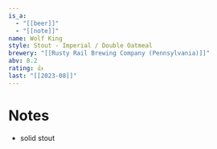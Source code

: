 ```yaml
---
is_a:
  - "[[beer]]"
  - "[[note]]"
name: Wolf King
style: Stout - Imperial / Double Oatmeal
brewery: "[[Rusty Rail Brewing Company (Pennsylvania)]]"
abv: 8.2
rating: 👍
last: "[[2023-08]]"
---
```

# Notes
- solid stout
